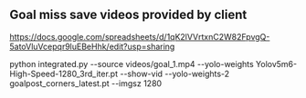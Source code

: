 ## Goal miss save videos provided by client
https://docs.google.com/spreadsheets/d/1qK2lVVrtxnC2W82FpvgQ-5atoVluVcepqr9luEBeHhk/edit?usp=sharing

python integrated.py --source videos/goal_1.mp4 --yolo-weights Yolov5m6-High-Speed-1280_3rd_iter.pt --show-vid --yolo-weights-2 goalpost_corners_latest.pt --imgsz 1280